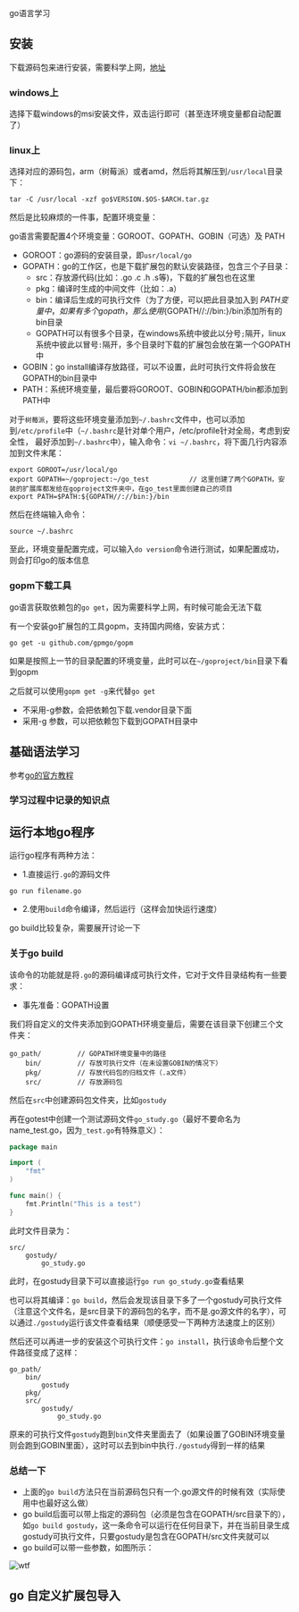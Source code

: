 go语言学习

## 安装

下载源码包来进行安装，需要科学上网，[地址](https://golang.org/dl/)

### windows上

选择下载windows的msi安装文件，双击运行即可（甚至连环境变量都自动配置了）

### linux上

选择对应的源码包，arm（树莓派）或者amd，然后将其解压到`/usr/local`目录下：
```
tar -C /usr/local -xzf go$VERSION.$OS-$ARCH.tar.gz
```

然后是比较麻烦的一件事，配置环境变量：

go语言需要配置4个环境变量：GOROOT、GOPATH、GOBIN（可选）及 PATH 

- GOROOT：go源码的安装目录，即`usr/local/go`
- GOPATH：go的工作区，也是下载扩展包的默认安装路径，包含三个子目录：
  - src：存放源代码(比如：.go .c .h .s等)，下载的扩展包也在这里
  - pkg：编译时生成的中间文件（比如：.a）
  - bin：编译后生成的可执行文件（为了方便，可以把此目录加入到 $PATH 变量中，如果有多个gopath，那么使用${GOPATH//://bin:}/bin添加所有的bin目录
  - GOPATH可以有很多个目录，在windows系统中彼此以分号`;`隔开，linux系统中彼此以冒号`:`隔开，多个目录时下载的扩展包会放在第一个GOPATH中
- GOBIN：go install编译存放路径，可以不设置，此时可执行文件将会放在GOPATH的bin目录中
- PATH：系统环境变量，最后要将GOROOT、GOBIN和GOPATH/bin都添加到PATH中

对于`树莓派`，要将这些环境变量添加到`~/.bashrc`文件中，也可以添加到`/etc/profile`中（`~/.bashrc`是针对单个用户，/etc/profile针对全局，考虑到安全性，
最好添加到`~/.bashrc`中），输入命令：`vi ~/.bashrc`，将下面几行内容添加到文件末尾：
```
export GOROOT=/usr/local/go
export GOPATH=~/goproject:~/go_test          // 这里创建了两个GOPATH，安装的扩展库都发给在goproject文件夹中，在go_test里面创建自己的项目
export PATH=$PATH:${GOPATH//://bin:}/bin
```

然后在终端输入命令：
```
source ~/.bashrc
```

至此，环境变量配置完成，可以输入`do version`命令进行测试，如果配置成功，则会打印go的版本信息

### gopm下载工具

go语言获取依赖包的`go get`，因为需要科学上网，有时候可能会无法下载

有一个安装go扩展包的工具gopm，支持国内网络，安装方式：
```
go get -u github.com/gpmgo/gopm
```

如果是按照上一节的目录配置的环境变量，此时可以在`~/goproject/bin`目录下看到gopm

之后就可以使用`gopm get -g`来代替`go get`

- 不采用-g参数，会把依赖包下载.vendor目录下面
- 采用-g 参数，可以把依赖包下载到GOPATH目录中

## 基础语法学习

参考[go的官方教程](https://tour.golang.org/welcome/1)

### 学习过程中记录的知识点

## 运行本地go程序

运行go程序有两种方法：

- 1.直接运行`.go`的源码文件
```
go run filename.go
```

- 2.使用`build`命令编译，然后运行（这样会加快运行速度）

go build比较复杂，需要展开讨论一下

### 关于go build

该命令的功能就是将`.go`的源码编译成可执行文件，它对于文件目录结构有一些要求：

- 事先准备：GOPATH设置

我们将自定义的文件夹添加到GOPATH环境变量后，需要在该目录下创建三个文件夹：

```
go_path/         // GOPATH环境变量中的路径
    bin/         // 存放可执行文件（在未设置GOBIN的情况下）
    pkg/         // 存放代码包的归档文件（.a文件）
    src/         // 存放源码包
```

然后在`src`中创建源码包文件夹，比如`gostudy`

再在gotest中创建一个测试源码文件`go_study.go`（最好不要命名为name_test.go，因为`_test.go`有特殊意义）：
```go
package main

import (
    "fmt"
)

func main() {
    fmt.Println("This is a test")
}
```

此时文件目录为：
```
src/
    gostudy/
        go_study.go
```

此时，在gostudy目录下可以直接运行`go run go_study.go`查看结果

也可以将其编译：`go build`，然后会发现该目录下多了一个gostudy可执行文件（注意这个文件名，是src目录下的源码包的名字，而不是.go源文件的名字），可以通过`./gostudy`运行该文件查看结果（顺便感受一下两种方法速度上的区别）

然后还可以再进一步的安装这个可执行文件：`go install`，执行该命令后整个文件路径变成了这样：
```
go_path/
    bin/
        gostudy
    pkg/
    src/
        gostudy/
            go_study.go

```

原来的可执行文件`gostudy`跑到`bin`文件夹里面去了（如果设置了GOBIN环境变量则会跑到GOBIN里面），这时可以去到bin中执行`./gostudy`得到一样的结果

### 总结一下

- 上面的`go build`方法只在当前源码包只有一个.go源文件的时候有效（实际使用中也最好这么做）
- go build后面可以带上指定的源码包（必须是包含在GOPATH/src目录下的），如`go build gostudy`，这一条命令可以运行在任何目录下，并在当前目录生成gostudy可执行文件，只要gostudy是包含在GOPATH/src文件夹就可以
- go build可以带一些参数，如图所示：

![wtf](https://github.com/Chunar5354/some_notes/tree/master/demos/go_study/pic/go_build.png)

## go 自定义扩展包导入
